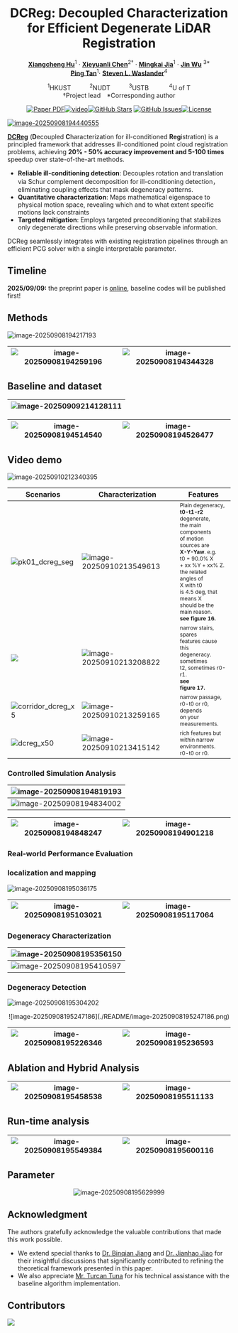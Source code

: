 <div align="center">

<h1>DCReg: Decoupled Characterization for Efficient Degenerate LiDAR Registration</h1>

[**Xiangcheng Hu**](https://github.com/JokerJohn)<sup>1</sup> · [**Xieyuanli Chen**](https://chen-xieyuanli.github.io/)<sup>2&dagger;</sup> · [**Mingkai Jia**](https://scholar.google.com/citations?user=fcpTdvcAAAAJ&hl=en)<sup>1</sup> ·
[**Jin Wu**](https://zarathustr.github.io/) <sup>3*</sup>
<br>
 [**Ping Tan**](https://facultyprofiles.hkust.edu.hk/profiles.php?profile=ping-tan-pingtan#publications)<sup>1</sup>· [**Steven L. Waslander**](https://www.trailab.utias.utoronto.ca/steven-waslander)<sup>4</sup>

<sup>1</sup>HKUST&emsp;&emsp;&emsp;<sup>2</sup>NUDT&emsp;&emsp;&emsp;<sup>3</sup>USTB &emsp;&emsp;&emsp;<sup>4</sup>U of T
<br>
&dagger;Project lead&emsp;*Corresponding author

<a href="https://arxiv.org/abs/2509.06285"><img src='https://img.shields.io/badge/ArXiv-DCReg-red' alt='Paper PDF'></a>[![video](https://img.shields.io/badge/Video-Bilibili-74b9ff?logo=bilibili&logoColor=red)]( https://www.bilibili.com/video/BV1jsHQzCEra/?share_source=copy_web)[![GitHub Stars](https://img.shields.io/github/stars/JokerJohn/DCReg.svg)](https://github.com/JokerJohn/DCReg/stargazers) [![GitHub Issues](https://img.shields.io/github/issues/JokerJohn/DCReg.svg)](https://github.com/JokerJohn/DCReg/issues)[![License](https://img.shields.io/badge/license-MIT-blue.svg)](https://opensource.org/licenses/MIT)<a href="https://github.com/JokerJohn/DCReg/blob/main/">

</div>



![image-20250908194440555](./README/image-20250908194440555.png)



**[DCReg](https://arxiv.org/abs/2509.06285)** (**D**ecoupled **C**haracterization for ill-conditioned **Reg**istration) is a principled framework that addresses ill-conditioned point cloud registration problems, achieving **20% - 50% accuracy improvement and 5-100 times** speedup over state-of-the-art methods.

- **Reliable ill-conditioning detection**: Decouples rotation and translation via Schur complement decomposition for ill-conditioning detection，eliminating coupling effects that mask degeneracy patterns.
- **Quantitative characterization**: Maps mathematical eigenspace to physical motion space, revealing which and to what extent specific motions lack constraints
- **Targeted mitigation**: Employs targeted preconditioning that stabilizes only degenerate directions while preserving observable information.

DCReg seamlessly integrates with existing registration pipelines through an efficient PCG solver with a single interpretable parameter.



## Timeline

**2025/09/09:** the preprint paper is [online](https://arxiv.org/abs/2509.06285), baseline codes will be published first!



## Methods

![image-20250908194217193](./README/image-20250908194217193.png)

| ![image-20250908194259196](./README/image-20250908194259196.png) | ![image-20250908194344328](./README/image-20250908194344328.png) |
| ------------------------------------------------------------ | ------------------------------------------------------------ |



## Baseline and dataset

| ![image-20250909214128111](./README/image-20250909214128111.png) |
| ------------------------------------------------------------ |

| ![image-20250908194514540](./README/image-20250908194514540.png) | ![image-20250908194526477](./README/image-20250908194526477.png) |
| ------------------------------------------------------------ | ------------------------------------------------------------ |



## Video demo

![image-20250910212340395](./README/image-20250910212340395.png)

| Scenarios                                                    | Characterization                                             | Features                                                     |
| ------------------------------------------------------------ | ------------------------------------------------------------ | ------------------------------------------------------------ |
| ![pk01_dcreg_seg](./README/8391c3ce-45dc-4b86-aed7-b496dc33ba87.gif) | ![image-20250910213549613](./README/image-20250910213549613.png) | <span style="font-size:12px;">Plain degeneracy, <br/>**t0-t1-r2** degenerate,<br/> the main <br/>components<br/> of motion <br/>sources are <br/> **X-Y-Yaw**. e.g.<br/> t0 = 90.0% X <br/>+ xx %Y + xx% Z. <br/>the related <br/>angles of<br/> X with t0 <br/>is 4.5 deg, that <br/>means X<br/> should be the <br/>main reason. <br/>**see figure 16.** </span> |
| ![](./README/45fc2afe-c7f9-41a1-ab93-e8cd96ee0d16.gif)       | ![image-20250910213208822](./README/image-20250910213208822.png) | <span style="font-size:12px;">narrow stairs, spares<br/> features cause this <br/>degeneracy. sometimes<br/> t2, sometimes r0-r1. <br/>**see <br/>figure 17.**</span> |
| ![corridor_dcreg_x5](./README/corridor_dcreg_x5.gif)         | ![image-20250910213259165](./README/image-20250910213259165.png) | <span style="font-size:12px;">narrow passage, <br/>r0-t0 or r0, depends <br/>on your<br/> measurements.</span> |
| ![dcreg_x50](./README/dcreg_x50.gif)                         | ![image-20250910213415142](./README/image-20250910213415142.png) | <span style="font-size:12px;">rich features but <br/>within narrow <br/>environments. <br/>r0-t0 or r0.</span> |



### Controlled Simulation Analysis

| ![image-20250908194819193](./README/image-20250908194819193.png) |
| ------------------------------------------------------------ |
| ![image-20250908194834002](./README/image-20250908194834002.png) |

| ![image-20250908194848247](./README/image-20250908194848247.png) | ![image-20250908194901218](./README/image-20250908194901218.png) |
| ------------------------------------------------------------ | ------------------------------------------------------------ |

### Real-world Performance Evaluation

### localization and mapping

![image-20250908195036175](./README/image-20250908195036175.png)

| ![image-20250908195103021](./README/image-20250908195103021.png) | ![image-20250908195117064](./README/image-20250908195117064.png) |
| ------------------------------------------------------------ | ------------------------------------------------------------ |

### Degeneracy Characterization

| ![image-20250908195356150](./README/image-20250908195356150.png) |
| ------------------------------------------------------------ |
| ![image-20250908195410597](./README/image-20250908195410597.png) |


### Degeneracy Detection

![image-20250908195304202](./README/image-20250908195304202.png)



<div align="center">
![image-20250908195247186](./README/image-20250908195247186.png) 
</div>


| ![image-20250908195226346](./README/image-20250908195226346.png) | ![image-20250908195236593](./README/image-20250908195236593.png) |
| ------------------------------------------------------------ | ------------------------------------------------------------ |

## Ablation and Hybrid Analysis

| ![image-20250908195458538](./README/image-20250908195458538.png) | ![image-20250908195511133](./README/image-20250908195511133.png) |
| ------------------------------------------------------------ | ------------------------------------------------------------ |



## Run-time analysis

| ![image-20250908195549384](./README/image-20250908195549384.png) | ![image-20250908195600116](./README/image-20250908195600116.png) |
| ------------------------------------------------------------ | ------------------------------------------------------------ |

## Parameter 

<div align="center">

![image-20250908195629999](./README/image-20250908195629999.png)
</div>

## Acknowledgment

The authors gratefully acknowledge the valuable contributions that made this work possible. 

- We extend special thanks to [Dr. Binqian Jiang](https://github.com/lewisjiang) and [Dr. Jianhao Jiao](https://gogojjh.github.io/) for their insightful discussions that significantly contributed to refining the theoretical framework presented in this paper. 
- We also appreciate [Mr. Turcan Tuna](https://www.turcantuna.com/) for his technical assistance with the baseline algorithm implementation.

## Contributors

<a href="https://github.com/JokerJohn/DCReg/graphs/contributors">
  <img src="https://contrib.rocks/image?repo=JokerJohn/DCReg" />
</a>
